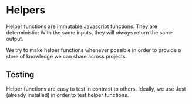 # Helpers

Helper functions are immutable Javascript functions. They are deterministic: With the same inputs, they will _always_ return the same output.

We try to make helper functions whenever possible in order to provide a store of knowledge we can share across projects.

## Testing

Helper functions are easy to test in contrast to others. Ideally, we use Jest (already installed) in order to test helper functions.
